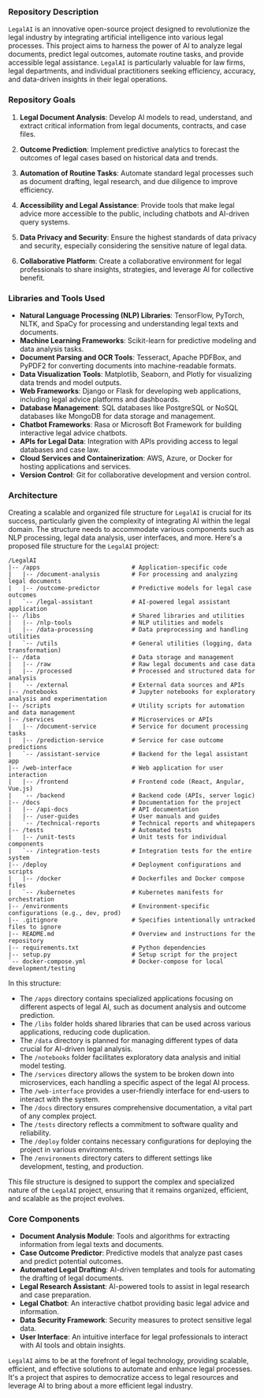 ### Repository Description

`LegalAI` is an innovative open-source project designed to revolutionize the legal industry by integrating artificial intelligence into various legal processes. This project aims to harness the power of AI to analyze legal documents, predict legal outcomes, automate routine tasks, and provide accessible legal assistance. `LegalAI` is particularly valuable for law firms, legal departments, and individual practitioners seeking efficiency, accuracy, and data-driven insights in their legal operations.

### Repository Goals

1. **Legal Document Analysis**: Develop AI models to read, understand, and extract critical information from legal documents, contracts, and case files.

2. **Outcome Prediction**: Implement predictive analytics to forecast the outcomes of legal cases based on historical data and trends.

3. **Automation of Routine Tasks**: Automate standard legal processes such as document drafting, legal research, and due diligence to improve efficiency.

4. **Accessibility and Legal Assistance**: Provide tools that make legal advice more accessible to the public, including chatbots and AI-driven query systems.

5. **Data Privacy and Security**: Ensure the highest standards of data privacy and security, especially considering the sensitive nature of legal data.

6. **Collaborative Platform**: Create a collaborative environment for legal professionals to share insights, strategies, and leverage AI for collective benefit.

### Libraries and Tools Used

- **Natural Language Processing (NLP) Libraries**: TensorFlow, PyTorch, NLTK, and SpaCy for processing and understanding legal texts and documents.
- **Machine Learning Frameworks**: Scikit-learn for predictive modeling and data analysis tasks.
- **Document Parsing and OCR Tools**: Tesseract, Apache PDFBox, and PyPDF2 for converting documents into machine-readable formats.
- **Data Visualization Tools**: Matplotlib, Seaborn, and Plotly for visualizing data trends and model outputs.
- **Web Frameworks**: Django or Flask for developing web applications, including legal advice platforms and dashboards.
- **Database Management**: SQL databases like PostgreSQL or NoSQL databases like MongoDB for data storage and management.
- **Chatbot Frameworks**: Rasa or Microsoft Bot Framework for building interactive legal advice chatbots.
- **APIs for Legal Data**: Integration with APIs providing access to legal databases and case law.
- **Cloud Services and Containerization**: AWS, Azure, or Docker for hosting applications and services.
- **Version Control**: Git for collaborative development and version control.

### Architecture

Creating a scalable and organized file structure for `LegalAI` is crucial for its success, particularly given the complexity of integrating AI within the legal domain. The structure needs to accommodate various components such as NLP processing, legal data analysis, user interfaces, and more. Here's a proposed file structure for the `LegalAI` project:

```plaintext
/LegalAI
|-- /apps                          # Application-specific code
|   |-- /document-analysis         # For processing and analyzing legal documents
|   |-- /outcome-predictor         # Predictive models for legal case outcomes
|   `-- /legal-assistant           # AI-powered legal assistant application
|-- /libs                          # Shared libraries and utilities
|   |-- /nlp-tools                 # NLP utilities and models
|   |-- /data-processing           # Data preprocessing and handling utilities
|   `-- /utils                     # General utilities (logging, data transformation)
|-- /data                          # Data storage and management
|   |-- /raw                       # Raw legal documents and case data
|   |-- /processed                 # Processed and structured data for analysis
|   `-- /external                  # External data sources and APIs
|-- /notebooks                     # Jupyter notebooks for exploratory analysis and experimentation
|-- /scripts                       # Utility scripts for automation and data management
|-- /services                      # Microservices or APIs
|   |-- /document-service          # Service for document processing tasks
|   |-- /prediction-service        # Service for case outcome predictions
|   `-- /assistant-service         # Backend for the legal assistant app
|-- /web-interface                 # Web application for user interaction
|   |-- /frontend                  # Frontend code (React, Angular, Vue.js)
|   `-- /backend                   # Backend code (APIs, server logic)
|-- /docs                          # Documentation for the project
|   |-- /api-docs                  # API documentation
|   |-- /user-guides               # User manuals and guides
|   `-- /technical-reports         # Technical reports and whitepapers
|-- /tests                         # Automated tests
|   |-- /unit-tests                # Unit tests for individual components
|   `-- /integration-tests         # Integration tests for the entire system
|-- /deploy                        # Deployment configurations and scripts
|   |-- /docker                    # Dockerfiles and Docker compose files
|   `-- /kubernetes                # Kubernetes manifests for orchestration
|-- /environments                  # Environment-specific configurations (e.g., dev, prod)
|-- .gitignore                     # Specifies intentionally untracked files to ignore
|-- README.md                      # Overview and instructions for the repository
|-- requirements.txt               # Python dependencies
|-- setup.py                       # Setup script for the project
`-- docker-compose.yml             # Docker-compose for local development/testing
```

In this structure:

- The `/apps` directory contains specialized applications focusing on different aspects of legal AI, such as document analysis and outcome prediction.
- The `/libs` folder holds shared libraries that can be used across various applications, reducing code duplication.
- The `/data` directory is planned for managing different types of data crucial for AI-driven legal analysis.
- The `/notebooks` folder facilitates exploratory data analysis and initial model testing.
- The `/services` directory allows the system to be broken down into microservices, each handling a specific aspect of the legal AI process.
- The `/web-interface` provides a user-friendly interface for end-users to interact with the system.
- The `/docs` directory ensures comprehensive documentation, a vital part of any complex project.
- The `/tests` directory reflects a commitment to software quality and reliability.
- The `/deploy` folder contains necessary configurations for deploying the project in various environments.
- The `/environments` directory caters to different settings like development, testing, and production.

This file structure is designed to support the complex and specialized nature of the `LegalAI` project, ensuring that it remains organized, efficient, and scalable as the project evolves.

### Core Components

- **Document Analysis Module**: Tools and algorithms for extracting information from legal texts and documents.
- **Case Outcome Predictor**: Predictive models that analyze past cases and predict potential outcomes.
- **Automated Legal Drafting**: AI-driven templates and tools for automating the drafting of legal documents.
- **Legal Research Assistant**: AI-powered tools to assist in legal research and case preparation.
- **Legal Chatbot**: An interactive chatbot providing basic legal advice and information.
- **Data Security Framework**: Security measures to protect sensitive legal data.
- **User Interface**: An intuitive interface for legal professionals to interact with AI tools and obtain insights.

`LegalAI` aims to be at the forefront of legal technology, providing scalable, efficient, and effective solutions to automate and enhance legal processes. It's a project that aspires to democratize access to legal resources and leverage AI to bring about a more efficient legal industry.
